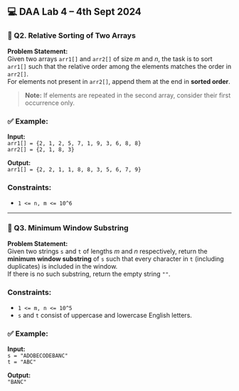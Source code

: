 ## 💻 DAA Lab 4 – 4th Sept 2024

### 📌 Q2. Relative Sorting of Two Arrays

**Problem Statement:**  
Given two arrays `arr1[]` and `arr2[]` of size *m* and *n*, the task is to sort `arr1[]` such that the relative order among the elements matches the order in `arr2[]`.  
For elements not present in `arr2[]`, append them at the end in **sorted order**.

> **Note:** If elements are repeated in the second array, consider their first occurrence only.

### ✅ Example:
**Input:**  
`arr1[] = {2, 1, 2, 5, 7, 1, 9, 3, 6, 8, 8}`  
`arr2[] = {2, 1, 8, 3}`

**Output:**  
`arr1[] = {2, 2, 1, 1, 8, 8, 3, 5, 6, 7, 9}`

### Constraints:
- `1 <= n, m <= 10^6`

---

### 📌 Q3. Minimum Window Substring

**Problem Statement:**  
Given two strings `s` and `t` of lengths *m* and *n* respectively, return the **minimum window substring** of `s` such that every character in `t` (including duplicates) is included in the window.  
If there is no such substring, return the empty string `""`.

### Constraints:
- `1 <= m, n <= 10^5`
- `s` and `t` consist of uppercase and lowercase English letters.

### ✅ Example:
**Input:**  
`s = "ADOBECODEBANC"`  
`t = "ABC"`

**Output:**  
`"BANC"`
